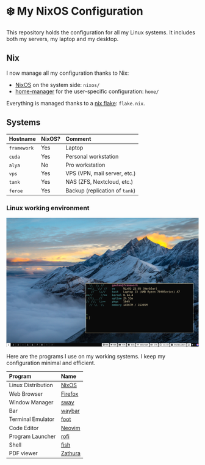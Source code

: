 # ❄️ My NixOS Configuration

This repository holds the configuration for all my Linux systems.
It includes both my servers, my laptop and my desktop.


## Nix

I now manage all my configuration thanks to Nix:

- [NixOS](https://nixos.org/) on the system side: `nixos/`
- [home-manager](https://github.com/nix-community/home-manager) for the user-specific configuration:
    `home/`

Everything is managed thanks to a [nix flake](https://nixos.wiki/wiki/Flakes): `flake.nix`.

## Systems

| Hostname      | NixOS?    | Comment                           |
| :------------ | :-------- | :-------------------------------- |
| `framework`   | Yes       | Laptop                            |
| `cuda`        | Yes       | Personal workstation              |
| `alya`        | No        | Pro workstation                   |
| `vps`         | Yes       | VPS (VPN, mail server, etc.)      |
| `tank`        | Yes       | NAS (ZFS, Nextcloud, etc.)        |
| `feroe`       | Yes       | Backup (replication of `tank`)    |

### Linux working environment

![](./.assets/screenshot.png)

Here are the programs I use on my working systems.
I keep my configuration minimal and efficient.

| Program               | Name                                                  |
| :-------------------- | :-----------------------------------------------------|
| Linux Distribution    | [NixOS](https://nixos.org/)                           |
| Web Browser           | [Firefox](https://www.mozilla.org/en-US/firefox/new/) |
| Window Manager        | [sway](https://swaywm.org/)                           |
| Bar                   | [waybar](https://github.com/Alexays/Waybar)           |
| Terminal Emulator     | [foot](https://codeberg.org/dnkl/foot)                |
| Code Editor           | [Neovim](https://neovim.io/)                          |
| Program Launcher      | [rofi](https://github.com/DaveDavenport/rofi)         |
| Shell                 | [fish](https://fishshell.com/)                        |
| PDF viewer            | [Zathura](https://pwmt.org/projects/zathura/)         |
